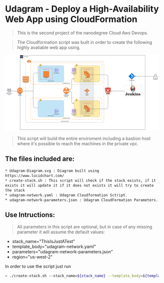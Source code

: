# Udagram - Deploy a High-Availability Web App using CloudFormation

>This is the second project of the nanodegree Cloud Aws Devops.

>The Cloudformation script was built in order to create the following highly avaliable web app using.

![img-1](Udagram-Diagram.svg)

> This script will build the entire enviroment including a bastion host where it's possible to reach the machines in the private vpc.


## The files included are:
```
* Udagram-Diagram.svg : Diagram built using https://www.lucidchart.com/
* create-stack.sh : This script will check if the stack exists, if it exists it will update it if it does not exists it will try to create the stack
* udagram-network.yaml : Udagram Cloudformation Sctript.
* udagram-network-parameters.json : Udagram CloudFormation Parameters.
```

## Use Intructions:

>All parameters in this script are optional, but in case of any missing parameter it will assume the default values:
- stack_name="ThisIsJustATest"
- template_body="udagram-network.yaml"
- parameters="udagram-network-parameters.json"
- region="us-west-2"

In order to use the script just run

```sh
> ./create-stack.sh --stack_name=${stack_name} --template_body=${template_body} --parameters=${parameters} --region=${region}
```
